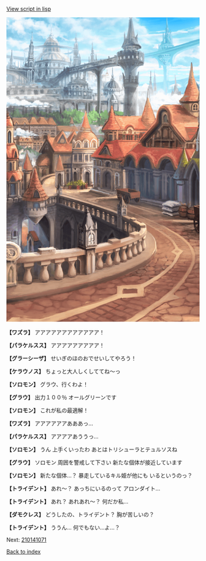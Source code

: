 [View script in lisp](../scripts/210141063.txt)

![town.png](../images/backgrounds/town.png)

**【ワズラ】**
アアアアアアアアアアアア！

**【パラケルスス】**
アアアアアアアアア！

**【グラーシーザ】**
せいぎのほのおでせいしてやろう！

**【ケラウノス】**
ちょっと大人しくしててね～っ

**【ソロモン】**
グラウ、行くわよ！

**【グラウ】**
出力１００％
オールグリーンです

**【ソロモン】**
これが私の最適解！

**【ワズラ】**
アアアアアアあああっ…

**【パラケルスス】**
アアアアあううっ…

**【ソロモン】**
うん
上手くいったわ
あとはトリシューラとテュルソスね

**【グラウ】**
ソロモン
周囲を警戒して下さい
新たな個体が接近しています

**【ソロモン】**
新たな個体…？
暴走しているキル姫が他にも
いるというのっ？

**【トライデント】**
あれ～？
あっちにいるのって
アロンダイト…

**【トライデント】**
あれ？
あれあれ～？
何だか私…

**【ダモクレス】**
どうしたの、トライデント？
胸が苦しいの？

**【トライデント】**
ううん…
何でもない…よ…？

Next: [210141071](210141071.md)

[Back to index](index.md)
